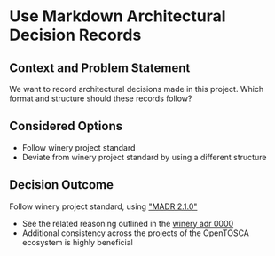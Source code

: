 # Use Markdown Architectural Decision Records

## Context and Problem Statement

We want to record architectural decisions made in this project.
Which format and structure should these records follow?

## Considered Options

* Follow winery project standard
* Deviate from winery project standard by using a different structure

## Decision Outcome

Follow winery project standard, using ["MADR 2.1.0"][MADR]

* See the related reasoning outlined in the [winery adr 0000][winery-adr]
* Additional consistency across the projects of the OpenTOSCA ecosystem is highly beneficial

 [MADR]: https://adr.github.io/madr/
 [winery-adr]: https://github.com/eclipse/winery/tree/master/docs/adr/0000-use-architectural-decision-records.md
 
